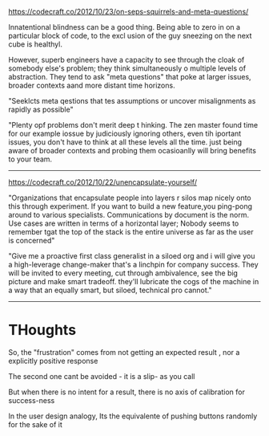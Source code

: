 https://codecraft.co/2012/10/23/on-seps-squirrels-and-meta-questions/


Innatentional blindness can be a good thing. Being able to zero in on a particular block of code, to the excl usion of the guy sneezing on the next cube is healthyl. 

However, superb engineers have a capacity to see through the cloak of somebody else's problem; they think simultaneously o multiple levels of abstraction. They tend to ask "meta questions" that poke at larger issues, broader contexts aand more distant time horizons. 

"Seeklcts meta qestions that tes assumptions or uncover misalignments as rapidly as possible"


"Plenty opf problems don't merit deep t hinking. The zen master found time for our example iossue by judiciously ignoring others, even tih iportant issues, you don't have to think at all these levels all the time. just being aware of broader contexts and probing them ocasioanlly will bring benefits to your team. 



___



https://codecraft.co/2012/10/22/unencapsulate-yourself/


"Organizations that encapsulate people into layers r silos map nicely onto this through experiment. If you want to build a new feature,you ping-pong around to various specialists. Communications by document is the norm. Use cases are written in terms of a horizontal layer; Nobody seems to remember tgat the top of the stack is the entire universe as far as the user is concerned"

"Give me a proactive first class generalist in a siloed org and i will give you a high-leverage change-maker that's a linchpin for company success. They will be invited to every meeting, cut through ambivalence, see the big picture and make smart tradeoff. they'll lubricate the cogs of the machine in a way that an equally smart, but siloed, technical pro cannot."


___



# THoughts
So, the "frustration" comes from not getting an expected result , nor a explicitly positive response

The second one cant be avoided - it is a slip- as you call

But when there is no intent for a result, there is no axis of calibration for success-ness

In the user design analogy, Its the equivalente of pushing buttons randomly for the sake of it
